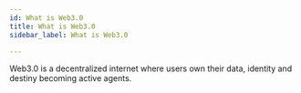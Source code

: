 ```yaml
---
id: What is Web3.0
title: What is Web3.0
sidebar_label: What is Web3.0

---
```

Web3.0 is a decentralized internet where users own their data, identity and destiny becoming active agents.